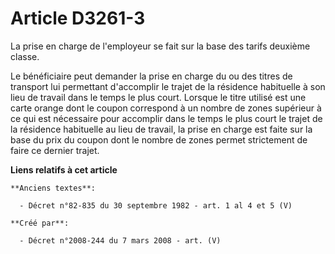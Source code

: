 # Article D3261-3

La prise en charge de l'employeur se fait sur la base des tarifs deuxième classe.

Le bénéficiaire peut demander la prise en charge du ou des titres de transport lui permettant d'accomplir le trajet de la
résidence habituelle à son lieu de travail dans le temps le plus court. Lorsque le titre utilisé est une carte orange dont le
coupon correspond à un nombre de zones supérieur à ce qui est nécessaire pour accomplir dans le temps le plus court le trajet
de la résidence habituelle au lieu de travail, la prise en charge est faite sur la base du prix du coupon dont le nombre de
zones permet strictement de faire ce dernier trajet.

**Liens relatifs à cet article**

	**Anciens textes**:

	  - Décret n°82-835 du 30 septembre 1982 - art. 1 al 4 et 5 (V)

	**Créé par**:

	  - Décret n°2008-244 du 7 mars 2008 - art. (V)
